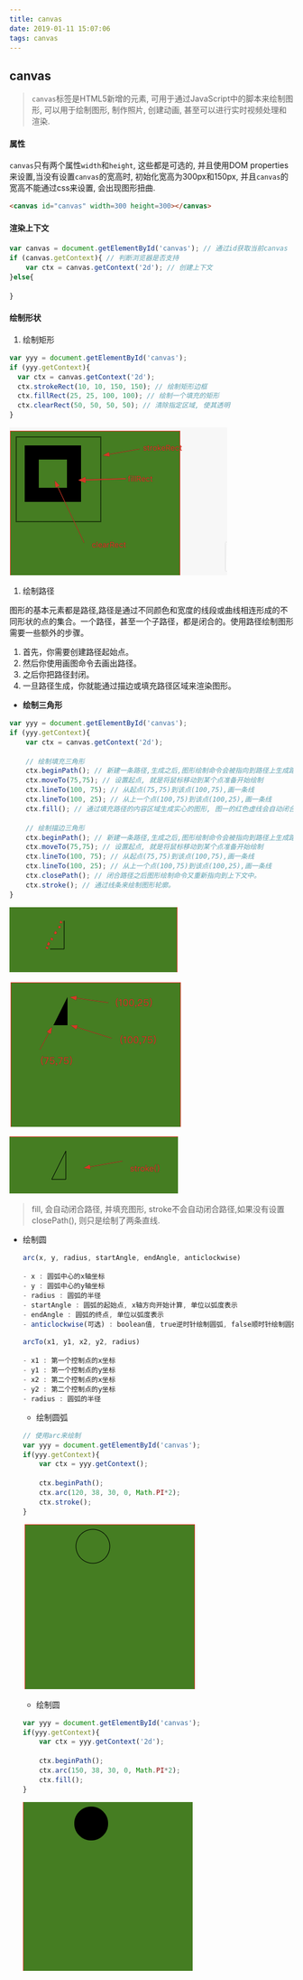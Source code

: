```yaml
---
title: canvas
date: 2019-01-11 15:07:06
tags: canvas
---
```


## canvas

> `canvas`标签是HTML5新增的元素, 可用于通过JavaScript中的脚本来绘制图形, 可以用于绘制图形, 制作照片, 创建动画, 甚至可以进行实时视频处理和渲染.

#### 属性

`canvas`只有两个属性`width`和`height`, 这些都是可选的, 并且使用DOM properties来设置,当没有设置`canvas`的宽高时, 初始化宽高为300px和150px, 并且`canvas`的宽高不能通过css来设置, 会出现图形扭曲.

```html
<canvas id="canvas" width=300 height=300></canvas>
```

#### 渲染上下文

```javascript
var canvas = document.getElementById('canvas'); // 通过id获取当前canvas
if (canvas.getContext){ // 判断浏览器是否支持
    var ctx = canvas.getContext('2d'); // 创建上下文
}else{
    
}
```

#### 绘制形状

1. 绘制矩形

```javascript
var yyy = document.getElementById('canvas');
if (yyy.getContext){
  var ctx = canvas.getContext('2d');
  ctx.strokeRect(10, 10, 150, 150); // 绘制矩形边框
  ctx.fillRect(25, 25, 100, 100); // 绘制一个填充的矩形
  ctx.clearRect(50, 50, 50, 50); // 清除指定区域, 使其透明
}
```

![](https://github.com/YjjTT/ImageFile/raw/master/img/20190111134003.png)

1. 绘制路径

图形的基本元素都是路径,路径是通过不同颜色和宽度的线段或曲线相连形成的不同形状的点的集合。一个路径，甚至一个子路径，都是闭合的。使用路径绘制图形需要一些额外的步骤。

1. 首先，你需要创建路径起始点。
2. 然后你使用画图命令去画出路径。
3. 之后你把路径封闭。
4. 一旦路径生成，你就能通过描边或填充路径区域来渲染图形。

- **绘制三角形**

```javascript
var yyy = document.getElementById('canvas');
if (yyy.getContext){
  	var ctx = canvas.getContext('2d');
    
    // 绘制填充三角形
    ctx.beginPath(); // 新建一条路径,生成之后,图形绘制命令会被指向到路径上生成路径.
    ctx.moveTo(75,75); // 设置起点, 就是将鼠标移动到某个点准备开始绘制
    ctx.lineTo(100, 75); // 从起点(75,75)到该点(100,75),画一条线
    ctx.lineTo(100, 25); // 从上一个点(100,75)到该点(100,25),画一条线
    ctx.fill(); // 通过填充路径的内容区域生成实心的图形, 图一的红色虚线会自动闭合,形成一个三角形, 并填充颜色
    
    // 绘制描边三角形
    ctx.beginPath(); // 新建一条路径,生成之后,图形绘制命令会被指向到路径上生成路径.
    ctx.moveTo(75,75); // 设置起点, 就是将鼠标移动到某个点准备开始绘制
    ctx.lineTo(100, 75); // 从起点(75,75)到该点(100,75),画一条线
    ctx.lineTo(100, 25); // 从上一个点(100,75)到该点(100,25),画一条线
    ctx.closePath(); // 闭合路径之后图形绘制命令又重新指向到上下文中。
    ctx.stroke(); // 通过线条来绘制图形轮廓。
}
```

![未填充](https://github.com/YjjTT/ImageFile/raw/master/img/20190111135418.png)

![fill()](https://github.com/YjjTT/ImageFile/raw/master/img/20190111135007.png)

![stroke()](https://github.com/YjjTT/ImageFile/raw/master/img/20190111140106.png)

> fill, 会自动闭合路径, 并填充图形, stroke不会自动闭合路径,如果没有设置closePath(), 则只是绘制了两条直线.

- 绘制圆

  ```javascript
  arc(x, y, radius, startAngle, endAngle, anticlockwise)
  
  - x : 圆弧中心的x轴坐标
  - y : 圆弧中心的y轴坐标
  - radius : 圆弧的半径
  - startAngle : 圆弧的起始点, x轴方向开始计算, 单位以弧度表示
  - endAngle : 圆弧的终点, 单位以弧度表示
  - anticlockwise(可选) : boolean值, true逆时针绘制圆弧, false顺时针绘制圆弧
  ```

  ```javascript
  arcTo(x1, y1, x2, y2, radius)
  
  - x1 : 第一个控制点的x坐标
  - y1 : 第一个控制点的y坐标
  - x2 : 第二个控制点的x坐标
  - y2 : 第二个控制点的y坐标
  - radius : 圆弧的半径
  ```

  - 绘制圆弧

  ```javascript
  // 使用arc来绘制
  var yyy = document.getElementById('canvas');
  if(yyy.getContext){
      var ctx = yyy.getContext();
      
      ctx.beginPath();
      ctx.arc(120, 38, 30, 0, Math.PI*2);
      ctx.stroke();
  }
  ```

  ![](https://github.com/YjjTT/ImageFile/raw/master/img/20190111144907.png)

  - 绘制圆

  ```javascript
  var yyy = document.getElementById('canvas');
  if(yyy.getContext){
      var ctx = yyy.getContext('2d');
      
      ctx.beginPath();
      ctx.arc(150, 38, 30, 0, Math.PI*2);
      ctx.fill();
  }
  ```

  ![](https://github.com/YjjTT/ImageFile/raw/master/img/20190111145149.png)

















